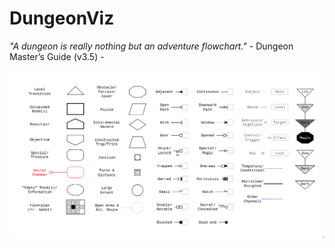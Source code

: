 # DungeonViz

*"A dungeon is really nothing but an adventure flowchart."* - Dungeon Master’s Guide (v3.5) - 

![Legend](legend.png?raw=true)
